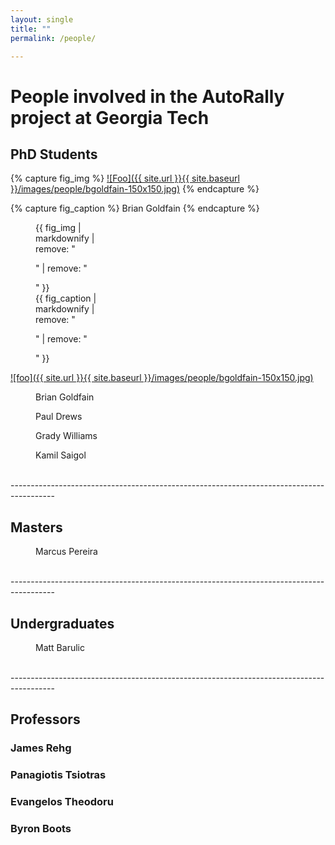 ```yaml
---
layout: single
title: ""
permalink: /people/

---
```


# People involved in the AutoRally project at Georgia Tech

## PhD Students

{% capture fig_img %}
[![Foo]({{ site.url }}{{ site.baseurl }}/images/people/bgoldfain-150x150.jpg)](http://www.briangoldfain.com)
{% endcapture %}

{% capture fig_caption %}
Brian Goldfain
{% endcapture %}

<figure style="width: 150px" class="align-left">
  {{ fig_img | markdownify | remove: "<p>" | remove: "</p>" }}
  <figcaption>{{ fig_caption | markdownify | remove: "<p>" | remove: "</p>" }}</figcaption>
</figure>

[![foo]({{ site.url }}{{ site.baseurl }}/images/people/bgoldfain-150x150.jpg)](http://www.briangoldfain.com)

<figure style="width: 150px" class="align-left">
  <img src="{{ site.url }}{{ site.baseurl }}/images/people/bgoldfain-150x150.jpg" alt="">
  <figcaption>Brian Goldfain</figcaption>
</figure> 

<figure style="width: 150px" class="align-center">
  <img src="{{ site.url }}{{ site.baseurl }}/images/people/pdrews-150x150.jpg" alt="">
  <figcaption>Paul Drews</figcaption>
</figure> 

<figure style="width: 150px" class="align-right">
  <img src="{{ site.url }}{{ site.baseurl }}/images/people/gwilliams-150x150.jpg" alt="">
  <figcaption>Grady Williams</figcaption>
</figure>

<figure style="width: 150px" class="align-left">
  <img src="{{ site.url }}{{ site.baseurl }}/images/people/ksaigol-150x150.jpg" alt="">
  <figcaption>Kamil Saigol</figcaption>
</figure>

<br />
-----------------------------------------------------------------------------------------

## Masters

<figure style="width: 150px" class="align-left">
  <img src="{{ site.url }}{{ site.baseurl }}/images/people/mpereira-150x150.jpg" alt="">
  <figcaption>Marcus Pereira</figcaption>
</figure>

<br />
-----------------------------------------------------------------------------------------

## Undergraduates

<figure style="width: 150px" class="align-left">
  <img src="{{ site.url }}{{ site.baseurl }}/images/people/mbarulic-277x277.jpg" alt="">
  <figcaption>Matt Barulic</figcaption>
</figure>

<br />
-----------------------------------------------------------------------------------------

## Professors

### James Rehg
### Panagiotis Tsiotras
### Evangelos Theodoru
### Byron Boots
